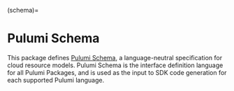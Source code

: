 (schema)=
# Pulumi Schema

This package defines [Pulumi
Schema](https://www.pulumi.com/docs/guides/pulumi-packages/schema/), a
language-neutral specification for cloud resource models. Pulumi Schema is the
interface definition language for all Pulumi Packages, and is used as the input
to SDK code generation for each supported Pulumi language.

